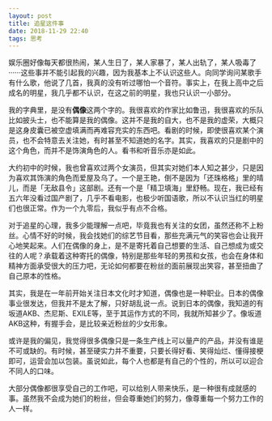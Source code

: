 ```yaml
---
layout: post
title: 追星这件事
date: 2018-11-29 22:40
tags: 思考
---
```


娱乐圈好像每天都很热闹，某人生日了，某人家暴了，某人出轨了，某人吸毒了······这些事并不能引起我的兴趣，因为我基本上不认识这些人。向同学询问某歌手有什么歌，他说了几首，我真的没有听过哪怕一个音符。事实上，在我上高中之后成名的明星，我几乎都不认识，在这之前的明星，我也只认识一小部分。

我的字典里，是没有**偶像**这两个字的。我很喜欢的作家比如鲁迅，我很喜欢的乐队比如披头士，也不能算是我的偶像。这并不是我的自大，也不是我的虚荣，大概只是这身皮囊已被空虚填满而再难容充实的东西吧。看剧的时候，即使很喜欢某个演员，也不会特意去关注她，有时甚至不知道她的名字。其实，我喜欢的只是剧中的这个角色，而并不是饰演角色的人。看书和听音乐亦是如此。

大约初中的时候，我也曾喜欢过两个女演员，但其实对她们本人知之甚少，只是因为喜欢其饰演的角色而爱屋及乌了。一个是王艳，倒不是因为「还珠格格」里的晴儿，而是「无敌县令」这部剧。还有一个是「精卫填海」里舒畅。现在，我已经有五六年没看过国产剧了，几乎不看电影，也极少听国语歌，所以不认识当红的明星们也很正常。作为一个九零后，我似乎有点不合格。

对于追星的心理，我多少能理解一点吧，毕竟我也有关注的女团，虽然还称不上粉丝。心情不好的时候，我会找她们的综艺节目看，那些充满元气的笑容也会让我开心地笑起来。人们在偶像的身上，是不是寄托着自己想要的生活、自己想成为或交往的人呢？承载着这种寄托的偶像，特别是那些年轻的男孩和女孩，也会在身体和精神方面承受很大的压力吧，无论如何都要在粉丝的面前展现出笑容，甚至扭曲了自己原本的性格。

其实，我是在一年前开始关注日本文化时才知道，偶像也是一种职业。日本的偶像事业很发达，但我并不是太了解，只好胡乱说一点。说到日本的偶像，我知道的有坂道AKB、杰尼斯、EXILE等，至于其运作方式的不同，我就所知甚少了。像坂道AKB这种，有握手会，是比较亲近粉丝的少女形象。

或许是我的偏见，我觉得很多偶像只是一条生产线上可以量产的产品，并没有谁是不可或缺的。有时候，甚至硬实力并不重要，只要长得好看、笑得灿烂、懂得接梗即可，运营会加以包装。虽说如此，每个人也都是有自己的个性的，所以可以迎合不同人的口味。

大部分偶像都很享受自己的工作吧，可以给别人带来快乐，是一种很有成就感的事。虽然我不会成为她们的粉丝，但会尊重她们的努力，像尊重每一个努力工作的人一样。

